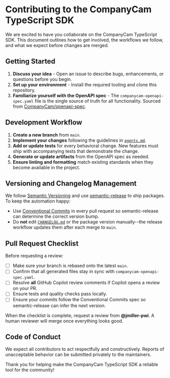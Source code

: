 # Contributing to the CompanyCam TypeScript SDK

We are excited to have you collaborate on the CompanyCam TypeScript SDK. This document outlines how to get involved, the workflows we follow, and what we expect before changes are merged.

## Getting Started

1. **Discuss your idea** - Open an issue to describe bugs, enhancements, or questions before you begin.
2. **Set up your environment** - Install the required tooling and clone this repository.
3. **Familiarize yourself with the OpenAPI spec** - The `companycam-openapi-spec.yaml` file is the single source of truth for all functionality. Sourced from [CompanyCam/openapi-spec](https://github.com/CompanyCam/openapi-spec).

## Development Workflow

1. **Create a new branch** from `main`.
2. **Implement your changes** following the guidelines in [`agents.md`](agents.md).
3. **Add or update tests** for every behavioral change. New features must ship with accompanying tests that demonstrate the change.
4. **Generate or update artifacts** from the OpenAPI spec as needed.
5. **Ensure linting and formatting** match existing standards when they become available in the project.

## Versioning and Changelog Management

We follow [Semantic Versioning](https://semver.org/) and use [semantic-release](https://semantic-release.gitbook.io/semantic-release/) to ship packages. To keep the automation happy:

- Use [Conventional Commits](https://www.conventionalcommits.org/en/v1.0.0/) in every pull request so semantic-release can determine the correct version bump.
- Do **not** edit [`CHANGELOG.md`](CHANGELOG.md) or the package version manually--the release workflow updates them after each merge to `main`.

## Pull Request Checklist

Before requesting a review:

- [ ] Make sure your branch is rebased onto the latest `main`.
- [ ] Confirm that all generated files stay in sync with `companycam-openapi-spec.yaml`.
- [ ] Resolve **all** GitHub Copilot review comments if Copilot opens a review on your PR.
- [ ] Ensure tests and quality checks pass locally.
- [ ] Ensure your commits follow the Conventional Commits spec so semantic-release can infer the next version.

When the checklist is complete, request a review from **@jmiller-pwi**. A human reviewer will merge once everything looks good.

## Code of Conduct

We expect all contributors to act respectfully and constructively. Reports of unacceptable behavior can be submitted privately to the maintainers.

Thank you for helping make the CompanyCam TypeScript SDK a reliable tool for the community!
